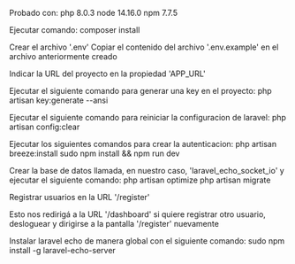 Probado con:
    php 8.0.3
    node 14.16.0
    npm 7.7.5

Ejecutar comando:
    composer install

Crear el archivo '.env'
Copiar el contenido del archivo '.env.example' en el archivo anteriormente creado

Indicar la URL del proyecto en la propiedad 'APP_URL'

Ejecutar el siguiente comando para generar una key en el proyecto:
    php artisan key:generate --ansi

Ejecutar el siguiente comando para reiniciar la configuracion de laravel:
    php artisan config:clear

Ejecutar los siguientes comandos para crear la autenticacion:
    php artisan breeze:install
    sudo npm install && npm run dev

Crear la base de datos llamada, en nuestro caso, 'laravel_echo_socket_io' y ejecutar el siguiente comando:
    php artisan optimize
    php artisan migrate

Registrar usuarios en la URL '/register'

Esto nos redirigá a la URL '/dashboard' si quiere registrar otro usuario, desloguear y dirigirse a la pantalla '/register' nuevamente

Instalar laravel echo de manera global con el siguiente comando:
    sudo npm install -g laravel-echo-server


